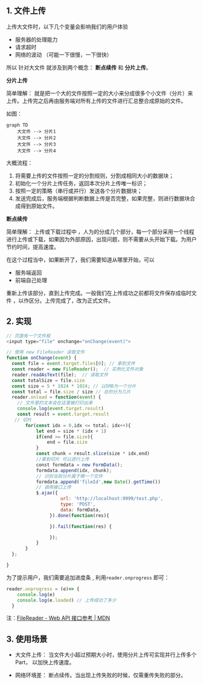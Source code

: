 ## 1. 文件上传

上传大文件时，以下几个变量会影响我们的用户体验

* 服务器的处理能力
* 请求超时
* 网络的波动 （可能一下很慢，一下很快）

所以 针对大文件 就涉及到两个概念： **断点续传** 和 **分片上传**。

**分片上传**

简单理解： 就是把一个大的文件按照一定的大小来分成很多个小文件（分片）来上传。上传完之后再由服务端对所有上传的文件进行汇总整合成原始的文件。

如图：

```mermaid
graph TD
    大文件 --> 分片1
    大文件 --> 分片2
    大文件 --> 分片3
    大文件 --> 分片4
```

大概流程：

1. 将需要上传的文件按照一定的分割规则，分割成相同大小的数据块；
2. 初始化一个分片上传任务，返回本次分片上传唯一标识；
3. 按照一定的策略（串行或并行）发送各个分片数据块；
4. 发送完成后，服务端根据判断数据上传是否完整，如果完整，则进行数据块合成得到原始文件。

**断点续传**

简单理解： 上传或下载过程中 ，人为的分成几个部分，每一个部分采用一个线程进行上传或下载，如果因为外部原因，出现问题，则不需要从头开始下载。为用户节约时间，提高速度。

在这个过程当中，如果断开了，我们需要知道从哪里开始，可以

* 服务端返回
* 前端自己处理

重新上传该部分，直到上传完成。一般我们在上传成功之前都将文件保存成临时文件 ，以作区分。上传完成了，改为正式文件。

## 2. 实现

```js
// 页面有一个文件框
<input type="file" onchange="onChange(event)">

// 使用 new FileReader 读取文件
function onChange(event) {
  const file = event.target.files[0]; // 拿到文件
  const reader = new FileReader();  // 实例化文件对象
  reader.readAsText(file);  // 读取文件
  const totalSize = file.size
  const size = 5 * 1024 * 1024; // 以5MB为一个分片
  const total = file.size / size // 总的分为几片
  reader.onload = function(event) {
    // 文件里的文本会在这里被打印出来
    console.log(event.target.result)
    const result = event.target.result
   // 切片
       for(const idx = 0,idx <= total; idx++){
           let end = size * (idx + 1)
           if(end >= file.size){
               end = file.size
           }
           const chunk = result.slice(size * idx,end)
           //拿到切片 可以进行上传
           const formdata = new FormData();
           formdata.append(idx, chunk);
           // 识别当前分片属于哪一个文件
           formdata.append('fileId',new Date().getTime())
           // 调用接口上传
           $.ajax({
                    url: 'http://localhost:9999/test.php',
                    type: 'POST',
                    data: formData,
                }).done(function(res){

                }).fail(function(res) {

                });
           }
       }
  };

}
```

为了提示用户，我们需要追加进度条 , 利用`reader.onprogress` 即可：

```js
reader.onprogress = (e)=> {
    console.log(e)
    console.log(e.loaded) // 上传成功了多少
  }
```

注：[FileReader - Web API 接口参考 | MDN ](https://developer.mozilla.org/zh-CN/docs/Web/API/FileReader)


## 3. 使用场景

* 大文件上传： 当文件大小超过预期大小时，使用分片上传可实现并行上传多个 Part， 以加快上传速度。

* 网络环境差： 断点续传。当出现上传失败的时候，仅需重传失败的部分。
